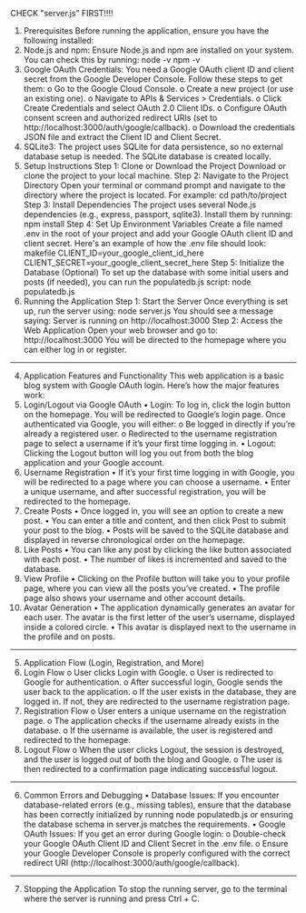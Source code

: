CHECK "server.js" FIRST!!!!
1. Prerequisites
Before running the application, ensure you have the following installed:
1.	Node.js and npm: Ensure Node.js and npm are installed on your system. You can check this by running:
node -v
npm -v
2.	Google OAuth Credentials: You need a Google OAuth client ID and client secret from the Google Developer Console. Follow these steps to get them:
o	Go to the Google Cloud Console.
o	Create a new project (or use an existing one).
o	Navigate to APIs & Services > Credentials.
o	Click Create Credentials and select OAuth 2.0 Client IDs.
o	Configure OAuth consent screen and authorized redirect URIs (set to http://localhost:3000/auth/google/callback).
o	Download the credentials JSON file and extract the Client ID and Client Secret.
3.	SQLite3: The project uses SQLite for data persistence, so no external database setup is needed. The SQLite database is created locally.
2. Setup Instructions
Step 1: Clone or Download the Project
Download or clone the project to your local machine.
Step 2: Navigate to the Project Directory
Open your terminal or command prompt and navigate to the directory where the project is located. For example:
cd path/to/project
Step 3: Install Dependencies
The project uses several Node.js dependencies (e.g., express, passport, sqlite3). Install them by running:
npm install
Step 4: Set Up Environment Variables
Create a file named .env in the root of your project and add your Google OAuth client ID and client secret. Here's an example of how the .env file should look:
makefile
CLIENT_ID=your_google_client_id_here
CLIENT_SECRET=your_google_client_secret_here
Step 5: Initialize the Database (Optional)
To set up the database with some initial users and posts (if needed), you can run the populatedb.js script:
node populatedb.js
3. Running the Application
Step 1: Start the Server
Once everything is set up, run the server using:
node server.js
You should see a message saying:
Server is running on http://localhost:3000
Step 2: Access the Web Application
Open your web browser and go to:
http://localhost:3000
You will be directed to the homepage where you can either log in or register.
________________________________________
4. Application Features and Functionality
This web application is a basic blog system with Google OAuth login. Here’s how the major features work:
1. Login/Logout via Google OAuth
•	Login: To log in, click the login button on the homepage. You will be redirected to Google’s login page. Once authenticated via Google, you will either:
o	Be logged in directly if you’re already a registered user.
o	Redirected to the username registration page to select a username if it’s your first time logging in.
•	Logout: Clicking the Logout button will log you out from both the blog application and your Google account.
2. Username Registration
•	If it’s your first time logging in with Google, you will be redirected to a page where you can choose a username.
•	Enter a unique username, and after successful registration, you will be redirected to the homepage.
3. Create Posts
•	Once logged in, you will see an option to create a new post.
•	You can enter a title and content, and then click Post to submit your post to the blog.
•	Posts will be saved to the SQLite database and displayed in reverse chronological order on the homepage.
4. Like Posts
•	You can like any post by clicking the like button associated with each post.
•	The number of likes is incremented and saved to the database.
5. View Profile
•	Clicking on the Profile button will take you to your profile page, where you can view all the posts you’ve created.
•	The profile page also shows your username and other account details.
6. Avatar Generation
•	The application dynamically generates an avatar for each user. The avatar is the first letter of the user’s username, displayed inside a colored circle.
•	This avatar is displayed next to the username in the profile and on posts.
________________________________________
5. Application Flow (Login, Registration, and More)
1.	Login Flow
o	User clicks Login with Google.
o	User is redirected to Google for authentication.
o	After successful login, Google sends the user back to the application.
o	If the user exists in the database, they are logged in. If not, they are redirected to the username registration page.
2.	Registration Flow
o	User enters a unique username on the registration page.
o	The application checks if the username already exists in the database.
o	If the username is available, the user is registered and redirected to the homepage.
3.	Logout Flow
o	When the user clicks Logout, the session is destroyed, and the user is logged out of both the blog and Google.
o	The user is then redirected to a confirmation page indicating successful logout.
________________________________________
6. Common Errors and Debugging
•	Database Issues: If you encounter database-related errors (e.g., missing tables), ensure that the database has been correctly initialized by running node populatedb.js or ensuring the database schema in server.js matches the requirements.
•	Google OAuth Issues: If you get an error during Google login:
o	Double-check your Google OAuth Client ID and Client Secret in the .env file.
o	Ensure your Google Developer Console is properly configured with the correct redirect URI (http://localhost:3000/auth/google/callback).
________________________________________
7. Stopping the Application
To stop the running server, go to the terminal where the server is running and press Ctrl + C.
